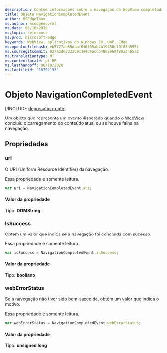 ```yaml
---
description: Contém informações sobre a navegação da WebView completada
title: Objeto NavigationCompletedEvent
author: MSEdgeTeam
ms.author: msedgedevrel
ms.date: 06/10/2020
ms.topic: reference
ms.prod: microsoft-edge
keywords: WebView, aplicativos do Windows 10, UWP, Edge
ms.openlocfilehash: eb5727ab59dbaf056f05ab4b19450c70f85d595f
ms.sourcegitcommit: 037a2d62333691104c9accb4862968f80a3465a2
ms.translationtype: MT
ms.contentlocale: pt-BR
ms.lasthandoff: 06/18/2020
ms.locfileid: "10752133"
---
```

# Objeto NavigationCompletedEvent  

[!INCLUDE [deprecation-note](../includes/deprecation-note.md)]  

Um objeto que representa um evento disparado quando o [WebView](../webview.md) concluiu o carregamento do conteúdo atual ou se houve falha na navegação.  

## Propriedades  

### uri  

O URI (Uniform Resource Identifier) da navegação.  

Essa propriedade é somente leitura.  

```javascript
var uri = NavigationCompletedEvent.uri;
```  

#### Valor da propriedade  

Tipo: **DOMString**  

### IsSuccess  

Obtém um valor que indica se a navegação foi concluída com sucesso.  

Essa propriedade é somente leitura.  

```javascript
var isSuccess = NavigationCompletedEvent.isSuccess;
```  

#### Valor da propriedade  

Tipo: **booliano**  

### webErrorStatus  

Se a navegação não tiver sido bem-sucedida, obtém um valor que indica o motivo.  

Essa propriedade é somente leitura.  

```javascript
var webErrorStatus = NavigationCompletedEvent.webErrorStatus;
```  

#### Valor da propriedade  

Tipo: **unsigned long**  
